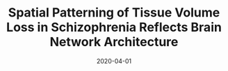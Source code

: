 ---
title: "Spatial Patterning of Tissue Volume Loss in Schizophrenia Reflects Brain Network Architecture"
collection: publications
permalink: /publication/2020-04-01-Spatial-Patterning-of-Tissue-Volume-Loss-in-Schizophrenia-Reflects-Brain-Network-Architecture
date: 2020-04-01
venue: 'Biological psychiatry'
paperurl: 'http://dx.doi.org/10.1016/j.biopsych.2019.09.031'
citation: 'Shafiei, Golia, Markello, Ross D, Makowski, Carolina, Talpalaru, Alexandra, Kirschner, Matthias, <b>Devenyi, Gabriel A</b>, Guma, Elisa, Hagmann, Patric, Cashman, Neil R, Lepage, Martin, Chakravarty, M Mallar, Dagher, Alain, Mišić, Bratislav, &quot;<i>Spatial Patterning of Tissue Volume Loss in Schizophrenia Reflects Brain Network Architecture</i>.&quot; Biological psychiatry, 2020.'
---